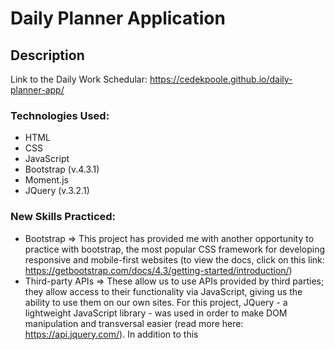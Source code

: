 # Daily Planner Application 

## Description 

Link to the Daily Work Schedular: https://cedekpoole.github.io/daily-planner-app/ 

### Technologies Used: 
- HTML
- CSS
- JavaScript
- Bootstrap (v.4.3.1)
- Moment.js
- JQuery (v.3.2.1)

### New Skills Practiced: 
- Bootstrap => This project has provided me with another opportunity to practice with bootstrap, the most popular CSS framework for developing responsive and mobile-first websites (to view the docs, click on this link: https://getbootstrap.com/docs/4.3/getting-started/introduction/)
- Third-party APIs => These allow us to use APIs provided by third parties; they allow access to their functionality via JavaScript, giving us the ability to use them on our own sites. For this project, JQuery - a lightweight JavaScript library - was used in order to make DOM manipulation and transversal easier (read more here: https://api.jquery.com/). In addition to this 

